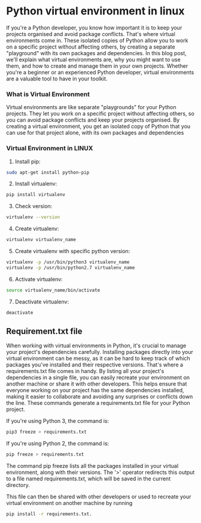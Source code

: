 # Python virtual environment in linux

If you're a Python developer, you know how important it is to keep your projects organised and avoid package conflicts. That's where virtual environments come in. These isolated copies of Python allow you to work on a specific project without affecting others, by creating a separate "playground" with its own packages and dependencies. In this blog post, we'll explain what virtual environments are, why you might want to use them, and how to create and manage them in your own projects. Whether you're a beginner or an experienced Python developer, virtual environments are a valuable tool to have in your toolkit.

### What is Virtual Environment
Virtual environments are like separate "playgrounds" for your Python projects. They let you work on a specific project without affecting others, so you can avoid package conflicts and keep your projects organised. By creating a virtual environment, you get an isolated copy of Python that you can use for that project alone, with its own packages and dependencies

### Virtual Environment in LINUX

1. Install pip:
```bash
sudo apt-get install python-pip
```
2. Install virtualenv:
```bash
pip install virtualenv
```
3. Check version:
```bash
virtualenv --version
```
4. Create virtualenv:
```bash
virtualenv virtualenv_name
```
5. Create virtualenv with specific python version:
```bash
virtualenv -p /usr/bin/python3 virtualenv_name
virtualenv -p /usr/bin/python2.7 virtualenv_name
```
6. Activate virtualenv:
```bash
source virtualenv_name/bin/activate
```
7. Deactivate virtualenv:
```bash
deactivate
```
## Requirement.txt file

When working with virtual environments in Python, it's crucial to manage your project's dependencies carefully. Installing packages directly into your virtual environment can be messy, as it can be hard to keep track of which packages you've installed and their respective versions. That's where a requirements.txt file comes in handy. By listing all your project's dependencies in a single file, you can easily recreate your environment on another machine or share it with other developers. This helps ensure that everyone working on your project has the same dependencies installed, making it easier to collaborate and avoiding any surprises or conflicts down the line.
These commands generate a requirements.txt file for your Python project.

If you're using Python 3, the command is:
```bash
pip3 freeze > requirements.txt
```
If you're using Python 2, the command is:
```bash
pip freeze > requirements.txt
```
The command pip freeze lists all the packages installed in your virtual environment, along with their versions. The '>' operator redirects this output to a file named requirements.txt, which will be saved in the current directory.

This file can then be shared with other developers or used to recreate your virtual environment on another machine by running
```bash
pip install -r requirements.txt.
```

